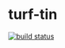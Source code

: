 turf-tin
========
[![build status](https://secure.travis-ci.org/Turfjs/turf-tin.png)](http://travis-ci.org/Turfjs/turf-tin)
